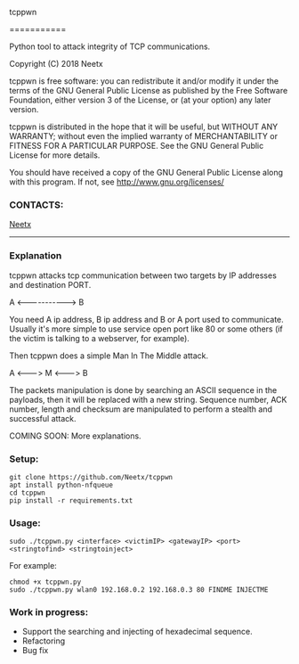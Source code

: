 tcppwn

===========

Python tool to attack integrity of TCP communications.<br/>

Copyright (C) 2018  Neetx

tcppwn is free software: you can redistribute it and/or modify
it under the terms of the GNU General Public License as published by
the Free Software Foundation, either version 3 of the License, or
(at your option) any later version.

tcppwn is distributed in the hope that it will be useful,
but WITHOUT ANY WARRANTY; without even the implied warranty of
MERCHANTABILITY or FITNESS FOR A PARTICULAR PURPOSE.  See the
GNU General Public License for more details.

You should have received a copy of the GNU General Public License
along with this program.  If not, see <http://www.gnu.org/licenses/>

### CONTACTS:
[Neetx](mailto:neetx@protonmail.com)

---

### Explanation

tcppwn attacks tcp communication between two targets by IP addresses and destination PORT.

A <-----------> B

You need A ip address, B ip address and B or A port used to communicate. Usually it's more simple to use service open port like 80 or some others (if the victim is talking to a webserver, for example).

Then tcppwn does a simple Man In The Middle attack.

A <---> M <---> B

The packets manipulation is done by searching an ASCII sequence in the payloads, then it will be replaced with a new string.
Sequence number, ACK number, length and checksum are manipulated to perform a stealth and successful attack.

COMING SOON: More explanations.

### Setup:
```
git clone https://github.com/Neetx/tcppwn
apt install python-nfqueue
cd tcppwn
pip install -r requirements.txt
```

### Usage:
```
sudo ./tcppwn.py <interface> <victimIP> <gatewayIP> <port> <stringtofind> <stringtoinject>
```

For example:
```
chmod +x tcppwn.py
sudo ./tcppwn.py wlan0 192.168.0.2 192.168.0.3 80 FINDME INJECTME
```

### Work in progress:

- Support the searching and injecting of hexadecimal sequence.
- Refactoring
- Bug fix